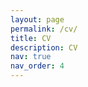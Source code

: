 ```yaml
---
layout: page
permalink: /cv/
title: CV
description: CV
nav: true
nav_order: 4
---
```


<div class="row justify-content-sm-center">
    <object data="../assets/pdf/example_pdf.pdf" type='application/pdf'></object>
</div>

